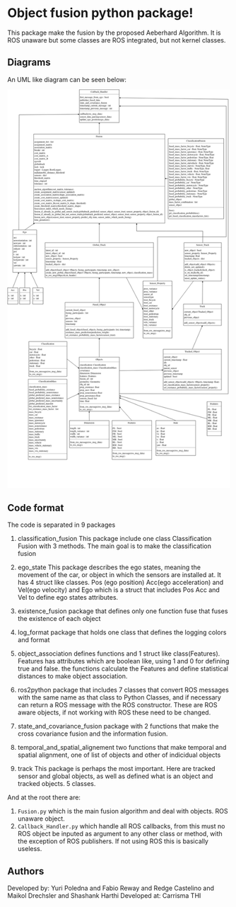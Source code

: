 # Object fusion python package!

This package make the fusion by the proposed Aeberhard Algorithm. It is ROS unaware but some classes are ROS integrated, but not kernel classes. 

## Diagrams

An UML like diagram can be seen below:

![UML like diagram](diagrams/object_fusion_uml.png)


## Code format

The code is separated in 9 packages
1. classification_fusion
	This package include one class Classification Fusion with 3 methods. The main goal is to make the classification fusion

2. ego_state
	This package describes the ego states, meaning the movement of the car, or object in which the sensors are installed at. It has 4 struct like classes. Pos (ego position) Acc(ego acceleration) and Vel(ego velocity) and Ego which is a struct that includes Pos Acc and Vel to define ego states attributes.

3. existence_fusion
	package that defines only one function fuse that fuses the existence of each object

4. log_format
	package that holds one class that defines the logging colors and format

5. object_association
	defines functions and 1 struct like class(Features). Features has attributes which are boolean like, using 1 and 0 for defining true and false. the functions calculate the Features and define statistical distances to make object association.

6. ros2python
	package that includes 7 classes that convert ROS messages with the same name as that class to Python Classes, and if necessary can return a ROS message with the ROS constructor. These are ROS aware objects, if not working with ROS these need to be changed.

7. state_and_covariance_fusion
	package with 2 functions that make the cross covariance fusion and the information fusion.

8. temporal_and_spatial_alignement
	two functions that make temporal and spatial alignment, one of list of objects and other of indicidual objects

9. track
	This package is perhaps the most important. Here are tracked sensor and global objects, as well as defined what is an object and tracked objects. 5 classes.

And at the root there are:

1. `Fusion.py` which is the main fusion algorithm and deal with objects. ROS unaware object.
2. `Callback_Handler.py` which handle all ROS callbacks, from this must no ROS object be inputed as argument to any other class or method, with the exception of ROS publishers. If not using ROS this is basically useless.


## Authors

Developed by: Yuri Poledna and Fabio Reway and Redge Castelino and Maikol Drechsler and Shashank Harthi
Developed at: Carrisma THI